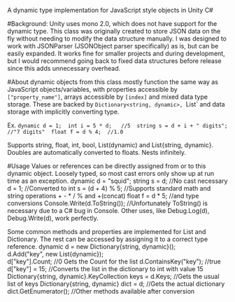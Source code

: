 A dynamic type implementation for JavaScript style objects in Unity C# 

#Background:
Unity uses mono 2.0, which does not have support for the dynamic type.
This class was originally created to store JSON data on the fly without needing to modify the data structure manually. I was designed to work with JSONParser (JSONObject parser specifically) as is, but can be easily expanded.
It works fine for smaller projects and during development, but I would recommend going back to fixed data structures before release since this adds unnecessary overhead.

 
#About
dynamic objects from this class mostly function the same way as JavaScript objects/variables, with properties accessible by `["property_name"]`, arrays accessible by `[index]` and mixed data type storage. These are backed by `Dictionary<string, dynamic>, `List<dynamic>` and data storage with implicitly converting type.

Ex. 
`dynamic d = 1; 
int i = 5 * d;   //5 
string s = d + i + " digits"; //"7 digits" 
float f = d % 4;  //1.0`
 
Supports string, float, int, bool, List(dynamic) and List{string, dynamic}. Doubles are automatically converted to floats. Nests infinitely. 

#Usage 
Values or references can be directly assigned from or to this dynamic object. Loosely typed, so most cast errors only show up at run time as an exception. 
    dynamic d = "squid"; 
    string s = d;                    //No cast necessary 
    d = 1;                           //Converted to int 
    s = (d + 4) % 5;                 //Supports standard math and string operations + - * / % and +(concat) 
    float f = d * 5;                 //and type conversions 
    Console.Write(d.ToString());     //Unfortunately ToString() is necessary due to a C# bug in Console. Other uses, like Debug.Log(d), Debug.Write(d), work perfectly. 
 
Some common methods and properties are implemented for List and Dictionary. The rest can be accessed by assigning it to a correct type reference. 
	dynamic d = new Dictionary{string, dynamic}();                   
	d.Add("key", new List{dynamic});                                 
	d["key"].Count;                                          //0  Gets the Count for the list 
	d.ContainsKey("key");                                    //true 
	d["key"] = 15;                                           //Converts the list in the dictionary to int with value 15 
	Dictionary{string, dynamic}.KeyCollection keys = d.Keys; //Gets the usual list of keys 
	Dictionary{string, dynamic} dict = d;                    //Gets the actual dictionary 
	dict.GetEnumerator();                                    //Other methods available after conversion 